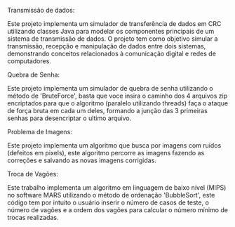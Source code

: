 Transmissão de dados:

Este projeto implementa um simulador de transferência de dados  em CRC utilizando classes Java para modelar os componentes principais de um sistema de transmissão de dados. O projeto tem como objetivo simular a transmissão, recepção e manipulação de dados entre dois sistemas, demonstrando conceitos relacionados à comunicação digital e redes de computadores.

Quebra de Senha:

Este projeto implementa um simulador de quebra de senha utilizando o método de 'BruteForce', basta que voce insira o caminho dos 4 arquivos zip encriptados para que o algoritmo (paralelo utilizando threads) faça o ataque de força bruta em cada um deles, formando a junção das 3 primeiras senhas para desencriptar o ultimo arquivo.

Problema de Imagens:

Este projeto implementa um algoritmo que busca por imagens com ruídos (defeitos em pixels), este algoritmo percorre as imagens fazendo as correções e salvando as novas imagens corrigidas.

Troca de Vagões:

Este trabalho implementa um algoritmo em linguagem de baixo nível (MIPS) no software MARS utilizando o método de ordenação 'BubbleSort', este código tem por intuito o usuário inserir o número de casos de teste, o número de vagões e a ordem dos vagões para calcular o número mínimo de trocas realizadas. 
